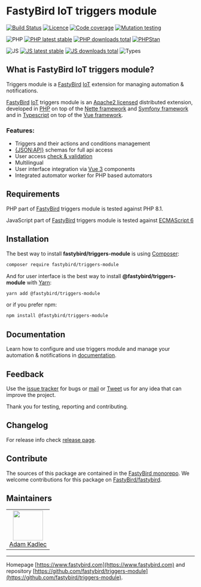 # FastyBird IoT triggers module

[![Build Status](https://badgen.net/github/checks/FastyBird/triggers-module/main?cache=300&style=flat-square)](https://github.com/FastyBird/triggers-module/actions)
[![Licence](https://badgen.net/github/license/FastyBird/triggers-module?cache=300&style=flat-square)](https://github.com/FastyBird/triggers-module/blob/main/LICENSE.md)
[![Code coverage](https://badgen.net/coveralls/c/github/FastyBird/triggers-module?cache=300&style=flat-square)](https://coveralls.io/r/FastyBird/triggers-module)
[![Mutation testing](https://img.shields.io/endpoint?style=flat-square&url=https%3A%2F%2Fbadge-api.stryker-mutator.io%2Fgithub.com%2FFastyBird%2Ftriggers-module%2Fmain)](https://dashboard.stryker-mutator.io/reports/github.com/FastyBird/triggers-module/main)

![PHP](https://badgen.net/packagist/php/FastyBird/triggers-module?cache=300&style=flat-square)
[![PHP latest stable](https://badgen.net/packagist/v/FastyBird/triggers-module/latest?cache=300&style=flat-square)](https://packagist.org/packages/FastyBird/triggers-module)
[![PHP downloads total](https://badgen.net/packagist/dt/FastyBird/triggers-module?cache=300&style=flat-square)](https://packagist.org/packages/FastyBird/triggers-module)
[![PHPStan](https://img.shields.io/badge/phpstan-enabled-brightgreen.svg?style=flat-square)](https://github.com/phpstan/phpstan)

![JS](https://img.shields.io/badge/js-es6-blue.svg?style=flat-square)
[![JS latest stable](https://badgen.net/npm/v/@fastybird/triggers-module?cache=300&style=flat-square)](https://www.npmjs.com/package/@fastybird/triggers-module)
[![JS downloads total](https://badgen.net/npm/dt/@fastybird/triggers-module?cache=300&style=flat-square)](https://www.npmjs.com/package/@fastybird/triggers-module)
![Types](https://badgen.net/npm/types/@fastybird/triggers-module?cache=300&style=flat-square)

## What is FastyBird IoT triggers module?

Triggers module is a [FastyBird](https://www.fastybird.com) [IoT](https://en.wikipedia.org/wiki/Internet_of_things)
extension for managing automation & notifications.

[FastyBird](https://www.fastybird.com) [IoT](https://en.wikipedia.org/wiki/Internet_of_things) triggers module is
an [Apache2 licensed](http://www.apache.org/licenses/LICENSE-2.0) distributed extension, developed
in [PHP](https://www.php.net) on top of the [Nette framework](https://nette.org) and [Symfony framework](https://symfony.com) and in [Typescript](https://www.typescriptlang.org) on top of the [Vue framework](https://vuejs.org).

### Features:

- Triggers and their actions and conditions management
- [{JSON:API}](https://jsonapi.org/) schemas for full api access
- User access [check & validation](https://github.com/FastyBird/simple-auth)
- Multilingual
- User interface integration via [Vue 3](https://vuejs.org) components
- Integrated automator worker for PHP based automators

## Requirements

PHP part of [FastyBird](https://www.fastybird.com) triggers module is tested against PHP 8.1.

JavaScript part of [FastyBird](https://www.fastybird.com) triggers module is tested
against [ECMAScript 6](https://www.w3schools.com/JS/js_es6.asp)

## Installation

The best way to install **fastybird/triggers-module** is using [Composer](http://getcomposer.org/):

```sh
composer require fastybird/triggers-module
```

And for user interface is the best way to install **@fastybird/triggers-module** with [Yarn](https://yarnpkg.com/):

```sh
yarn add @fastybird/triggers-module
```

or if you prefer npm:

```sh
npm install @fastybird/triggers-module
```

## Documentation

Learn how to configure and use triggers module and manage your automation & notifications
in [documentation](https://github.com/FastyBird/triggers-module/blob/main/.docs/en/index.md).

## Feedback

Use the [issue tracker](https://github.com/FastyBird/fastybird/issues) for bugs
or [mail](mailto:code@fastybird.com) or [Tweet](https://twitter.com/fastybird) us for any idea that can improve the
project.

Thank you for testing, reporting and contributing.

## Changelog

For release info check [release page](https://github.com/FastyBird/fastybird/releases).

## Contribute

The sources of this package are contained in the [FastyBird monorepo](https://github.com/FastyBird/fastybird). We welcome contributions for this package on [FastyBird/fastybird](https://github.com/FastyBird/).

## Maintainers

<table>
	<tbody>
		<tr>
			<td align="center">
				<a href="https://github.com/akadlec">
					<img width="80" height="80" src="https://avatars3.githubusercontent.com/u/1866672?s=460&amp;v=4">
				</a>
				<br>
				<a href="https://github.com/akadlec">Adam Kadlec</a>
			</td>
		</tr>
	</tbody>
</table>

***
Homepage [https://www.fastybird.com](https://www.fastybird.com) and
repository [https://github.com/fastybird/triggers-module](https://github.com/fastybird/triggers-module).

